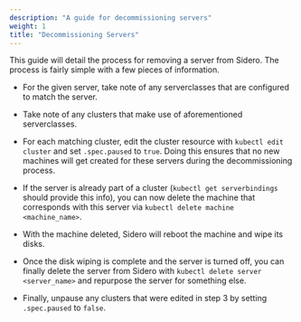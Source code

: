 ```yaml
---
description: "A guide for decommissioning servers"
weight: 1
title: "Decommissioning Servers"
---
```


This guide will detail the process for removing a server from Sidero.
The process is fairly simple with a few pieces of information.

- For the given server, take note of any serverclasses that are configured to match the server.

- Take note of any clusters that make use of aforementioned serverclasses.

- For each matching cluster, edit the cluster resource with `kubectl edit cluster` and set `.spec.paused` to `true`.
  Doing this ensures that no new machines will get created for these servers during the decommissioning process.

- If the server is already part of a cluster (`kubectl get serverbindings` should provide this info), you can now delete the machine that corresponds with this server via `kubectl delete machine <machine_name>`.

- With the machine deleted, Sidero will reboot the machine and wipe its disks.

- Once the disk wiping is complete and the server is turned off, you can finally delete the server from Sidero with `kubectl delete server <server_name>` and repurpose the server for something else.

- Finally, unpause any clusters that were edited in step 3 by setting `.spec.paused` to `false`.
